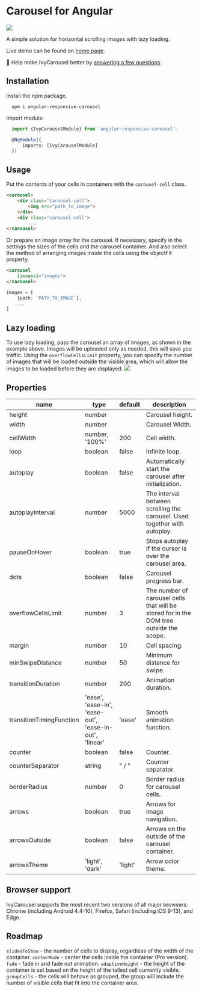 # Carousel for Angular

<img src="https://badgen.net/bundlephobia/min/angular-responsive-carousel" />

A simple solution for horizontal scrolling images with lazy loading.

Live demo can be found on [home page](http://ivylab.space/carousel).

🔬️ Help make IvyCarousel better by [answering a few questions](https://docs.google.com/forms/d/e/1FAIpQLSemPfIejDl3Pq4mFz32sFZgvLo7JbyXZPZFt4uDw9G4H92H8Q/viewform?usp=sf_link).

## Installation

Install the npm package.
```
  npm i angular-responsive-carousel
```
Import module:
```ts
  import {IvyCarouselModule} from 'angular-responsive-carousel';

  @NgModule({
      imports: [IvyCarouselModule]
  })
```

## Usage
Put the contents of your cells in containers with the `carousel-cell` class.

```html
<carousel>
    <div class="carousel-cell">
        <img src="path_to_image">
    </div>
    <div class="carousel-cell">
        ...
</carousel>
```

Or prepare an image array for the carousel. If necessary, specify in the settings the sizes of the cells and the carousel container. And also select the method of arranging images inside the cells using the objectFit property.

```html
<carousel
    [images]="images">
</carousel>
```
```ts
images = [
    {path: 'PATH_TO_IMAGE'},
    ...
]
```

## Lazy loading
To use lazy loading, pass the carousel an array of images, as shown in the example above. Images will be uploaded only as needed, this will save you traffic. Using the `overflowCellsLimit` property, you can specify the number of images that will be loaded outside the visible area, which will allow the images to be loaded before they are displayed.
<img src="http://ivylab.space/assets/img/carousel-lazy-loading.gif" />

## Properties

| name | type | default | description |
|------|------|---------|-------------|
| height | number | | Carousel height. |
| width | number | | Carousel Width. |
| cellWidth | number, '100%' | 200 | Cell width. |
| loop | boolean | false | Infinite loop. |
| autoplay | boolean | false | Automatically start the carousel after initialization. |
| autoplayInterval | number | 5000 | The interval between scrolling the carousel. Used together with autoplay. |
| pauseOnHover | boolean | true | Stops autoplay if the cursor is over the carousel area. |
| dots | boolean | false | Carousel progress bar. |
| overflowCellsLimit | number | 3 | The number of carousel cells that will be stored for in the DOM tree outside the scope. |
| margin | number | 10 | Cell spacing. |
| minSwipeDistance | number | 50 | Minimum distance for swipe. |
| transitionDuration | number | 200 | Animation duration. |
| transitionTimingFunction | 'ease', 'ease-in', 'ease-out', 'ease-in-out', 'linear' | 'ease' | Smooth animation function. |
| counter | boolean | false | Counter. |
| counterSeparator | string | " / " | Counter separator. |
| borderRadius | number | 0 | Border radius for carousel cells. |
| arrows | boolean | true | Arrows for image navigation. |
| arrowsOutside | boolean | false | Arrows on the outside of the carousel container. |
| arrowsTheme | 'light', 'dark' | 'light' | Arrow color theme. |

## Browser support

IvyCarousel supports the most recent two versions of all major browsers: Chrome (including Android 4.4-10), Firefox, Safari (including iOS 9-13), and Edge.

## Roadmap

`slidesToShow` - the number of cells to display, regardless of the width of the container.
`centerMode` - center the cells inside the container (Pro version).
`fade` - fade in and fade out animation.
`adaptiveHeight` - the height of the container is set based on the height of the tallest cell currently visible.
`groupCells` - the cells will behave as grouped, the group will include the number of visible cells that fit into the container area.